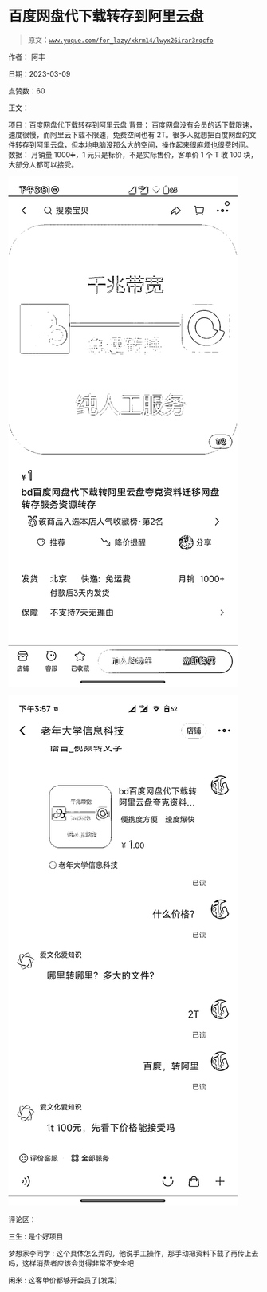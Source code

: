 # 百度网盘代下载转存到阿里云盘

> 原文：[`www.yuque.com/for_lazy/xkrm14/lwyx26irar3rqcfo`](https://www.yuque.com/for_lazy/xkrm14/lwyx26irar3rqcfo)

作者： 阿丰 

日期：2023-03-09 

点赞数：60 

正文： 

项目：百度网盘代下载转存到阿里云盘 背景： 百度网盘没有会员的话下载限速，速度很慢，而阿里云下载不限速，免费空间也有 2T。很多人就想把百度网盘的文件转存到阿里云盘，但本地电脑没那么大的空间，操作起来很麻烦也很费时间。 数据： 月销量 1000➕，1 元只是标价，不是实际售价，客单价 1 个 T 收 100 块，大部分人都可以接受。 

![](img/4992e7a952faf2e5b823e611584f27d9.png)  

![](img/428891c1dd9b604c23626057cbdd57a6.png)  

评论区： 

三生 : 是个好项目 

梦想家李同学 : 这个具体怎么弄的，他说手工操作，那手动把资料下载了再传上去吗，这样消费者应该会觉得非常不安全吧 

闲米 : 这客单价都够开会员了[发呆] 

